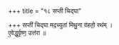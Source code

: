 +++
title = "१८ सप्ती चिद्घा"

+++
सप्ती॑ चिद्घा मद॒च्युता॑ मिथु॒ना व॑हतो॒ रथ॑म् ।  
ए॒वेद्धूर्वृष्ण॒ उत्त॑रा ॥